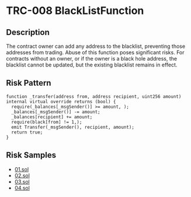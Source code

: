 
# TRC-008 BlackListFunction
## Description

The contract owner can add any address to the blacklist, preventing those addresses from trading. Abuse of this function poses significant risks. For contracts without an owner, or if the owner is a black hole address, the blacklist cannot be updated, but the existing blacklist remains in effect.

## Risk Pattern

```solidity
function _transfer(address from, address recipient, uint256 amount) internal virtual override returns (bool) {
  require(_balances[_msgSender()] >= amount, );
  _balances[_msgSender()] -= amount;
  _balances[recipient] += amount;
  require(black[from] != 1,);
  emit Transfer(_msgSender(), recipient, amount);
  return true;
}
```

## Risk Samples
 
- [01.sol](https://github.com/cryptousersecurity/token-risk-classification/blob/main/src/TRC-008/samples/01.sol) 
- [02.sol](https://github.com/cryptousersecurity/token-risk-classification/blob/main/src/TRC-008/samples/02.sol) 
- [03.sol](https://github.com/cryptousersecurity/token-risk-classification/blob/main/src/TRC-008/samples/03.sol) 
- [04.sol](https://github.com/cryptousersecurity/token-risk-classification/blob/main/src/TRC-008/samples/04.sol)
